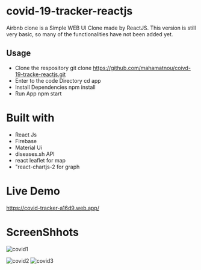# covid-19-tracker-reactjs
Airbnb clone is  a Simple WEB UI Clone made by ReactJS. This version is still very basic, so many of the functionalities have not been added yet.

## Usage

- Clone the respository
  git clone https://github.com/mahamatnou/coivd-19-tracke-reactjs.git
- Enter to the code Directory
  cd app
- Install Dependencies
  npm install
- Run App
  npm start

# Built with
- React Js
- Firebase
- Material Ui
- diseases.sh API
- react leaflet for map
- "react-chartjs-2 for  graph

# Live Demo
https://covid-tracker-a16d9.web.app/

# ScreenShhots

![covid1](https://user-images.githubusercontent.com/42040735/111901831-4b926e00-8a4b-11eb-9fda-3193e01ba354.png)

![covid2](https://user-images.githubusercontent.com/42040735/111901832-4d5c3180-8a4b-11eb-84ef-7d1f1c93ca40.png)
![covid3](https://user-images.githubusercontent.com/42040735/111901833-4df4c800-8a4b-11eb-8688-4858bc50df6c.png)



